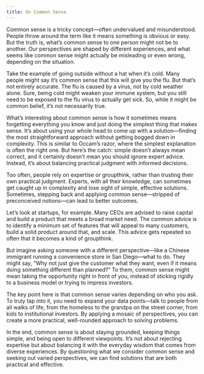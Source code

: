 ```yaml
---
title: On Common Sense
---
```


Common sense is a tricky concept—often undervalued and misunderstood. People throw around the term like it means something is obvious or easy. But the truth is, what’s common sense to one person might not be to another. Our perspectives are shaped by different experiences, and what seems like common sense might actually be misleading or even wrong, depending on the situation.

Take the example of going outside without a hat when it’s cold. Many people might say it’s common sense that this will give you the flu. But that’s not entirely accurate. The flu is caused by a virus, not by cold weather alone. Sure, being cold might weaken your immune system, but you still need to be exposed to the flu virus to actually get sick. So, while it might be common belief, it’s not necessarily true.

What’s interesting about common sense is how it sometimes means forgetting everything you know and just doing the simplest thing that makes sense. It’s about using your whole head to come up with a solution—finding the most straightforward approach without getting bogged down in complexity. This is similar to Occam’s razor, where the simplest explanation is often the right one. But here’s the catch: simple doesn’t always mean correct, and it certainly doesn’t mean you should ignore expert advice. Instead, it’s about balancing practical judgment with informed decisions.

Too often, people rely on expertise or groupthink, rather than trusting their own practical judgment. Experts, with all their knowledge, can sometimes get caught up in complexity and lose sight of simple, effective solutions. Sometimes, stepping back and applying common sense—stripped of preconceived notions—can lead to better outcomes.

Let’s look at startups, for example. Many CEOs are advised to raise capital and build a product that meets a broad market need. The common advice is to identify a minimum set of features that will appeal to many customers, build a solid product around that, and scale. This advice gets repeated so often that it becomes a kind of groupthink.

But imagine asking someone with a different perspective—like a Chinese immigrant running a convenience store in San Diego—what to do. They might say, “Why not just give the customer what they want, even if it means doing something different than planned?” To them, common sense might mean taking the opportunity right in front of you, instead of sticking rigidly to a business model or trying to impress investors.

The key point here is that common sense varies depending on who you ask. To truly tap into it, you need to expand your data points—talk to people from all walks of life, from the homeless to the grandpa on the street corner, from kids to institutional investors. By applying a mosaic of perspectives, you can create a more practical, well-rounded approach to solving problems.

In the end, common sense is about staying grounded, keeping things simple, and being open to different viewpoints. It’s not about rejecting expertise but about balancing it with the everyday wisdom that comes from diverse experiences. By questioning what we consider common sense and seeking out varied perspectives, we can find solutions that are both practical and effective.
